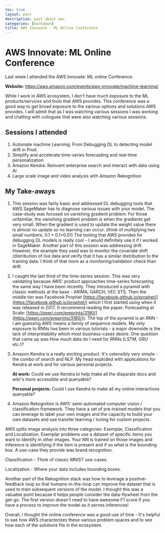 ```yaml
---
toc: true
layout: post
description: post about aws
categories: [markdown]
title: AWS Innovate - ML Online Conference
---
```


# AWS Innovate: ML Online Conference

Last week I attended the AWS Innovate: ML online Conference. 

**Website:** https://aws.amazon.com/events/aws-innovate/machine-learning/

While I work in AWS ecosystem, I don't have much exposure to the ML products/services and tools that AWS provides. This conference was a good way to get broad exposure to the various options and solutions AWS provides. I will admit that as I was watching various sessions I was working and chatting with collogues that were also watching various sessions. 

## Sessions I attended

1. Automate machine Learning: From Debugging DL to detecting model drift in Prod. 
2. Simplify and accelerate time-series forecasting and real-time personalization
3. Amazon Kendra: Reinvent enterprise search and interact with data using AI
4. Large scale image and video analysis with Amazon Rekognition 

## My Take-aways
1. This session was fairly basic and addressed DL debugging tools that AWS SageMaker has to diagnose various issues with your model. The case-study was focused on vanishing gradient problem. For those unfamiliar, the vanishing gradient problem is when the gradients get very small. When the gradient is used to update the weight value there is almost no update so no learning can occur. (think of multiplying two small numbers, 0.1 * 0.1=0.01) The tooling that AWS provides for debugging DL models is really cool - I would definitely use it if I worked in SageMaker. 
Another part of this session was addressing drift. However, the example they used was to monitor the covariate shift /distribution of live data and verify that it has a similar distribution to the training data. I think of that more as a monitoring/validation check than drift. 
2. I caught the last third of the time-series session. This was very validating because AWS' product approaches time-series forecasting the same way I have been recently. They introduced a pyramid with classic methods at the base - ARIMA, GARCH, VEC STS. Then the middle tier was Facebook Prophet  [https://facebook.github.io/prophet/](https://facebook.github.io/prophet/) which I first started using when it was released in 2017. (I recommend reading the paper: Forecasting at Scale: [https://peerj.com/preprints/3190/](https://peerj.com/preprints/3190/)). The top of the pyramid is an RNN - I am guessing AWS means a family of sequence models. My only exposure to RNNs has been in various tutorials - a major downside is the lack of interpretability which most business-cases desire.  One question that came up was How much data do I need for RNNs (LSTM, GRU etc.)? 
3. Amazon Kendra is a really exciting product. It's ostensibly very simple - the combo of search and NLP. My head exploded with applications for Kendra at work  and for various personal projects. 

    **At work:** Could we use Kendra to help make all the disparate docs and wiki's more accessible and queryable?  

    **Personal projects:** Could I use Kendra to make all my online interactions queryable? 

4. Amazon Rekognition is AWS' semi-automated computer vision / classification framework. They have a set of pre-trained models that you can leverage to label your own images and the capacity to build your own datasets and use transfer learning / tuning for custom projects. 

AWS splits image analysis into three categories: Exemplar, Classification and Localization. Exemplar problems use a dataset of specific items you want to identify in other images. Your NN is trained on those images and inference is identifying if the item is present and if so what is the bounding box. A use-case they provide was brand recognition.

Classification - Think of classic MNIST use-cases.

Localization - Where your data includes bounding boxes. 

Another part of the Rekognition stack was how to leverage a positive-feedback loop so that humans-in-the-loop can improve the dataset that is used to train subsequent versions of the model. I thought this was a valuable point because it helps people consider the data-flywheel from the get-go. The first version doesn't need to have awesome F1 score if you have a process to improve the model as it serves inferences! 

Overall, I thought the online conference was a good use of time - It's helpful to see how AWS characterizes these various problem spaces and to see how each of the solutions fits in the ecosystem.
